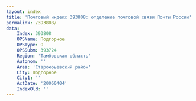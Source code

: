 ```yaml
---
layout: index
title: 'Почтовый индекс 393808: отделение почтовой связи Почты России'
permalink: /393808/
data:
    Index: 393808
    OPSName: Подгорное
    OPSType: О
    OPSSubm: 393724
    Region: 'Тамбовская область'
    Autonom: ''
    Area: 'Староюрьевский район'
    City: Подгорное
    City1: ''
    ActDate: '20060404'
    IndexOld: ''
---
```

